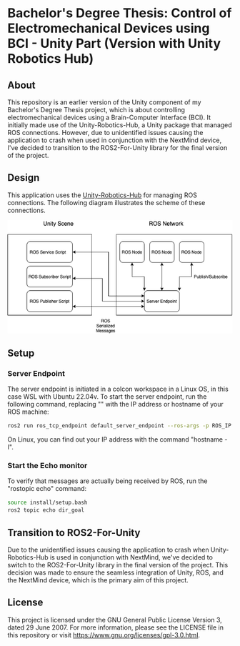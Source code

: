 # Bachelor's Degree Thesis: Control of Electromechanical Devices using BCI - Unity Part (Version with Unity Robotics Hub)

## About
This repository is an earlier version of the Unity component of my Bachelor's Degree Thesis project, which is about controlling electromechanical devices using a Brain-Computer Interface (BCI). It initially made use of the Unity-Robotics-Hub, a Unity package that managed ROS connections. However, due to unidentified issues causing the application to crash when used in conjunction with the NextMind device, I've decided to transition to the ROS2-For-Unity library for the final version of the project.

## Design
This application uses the [Unity-Robotics-Hub][1] for managing ROS connections. The following diagram illustrates the scheme of these connections.

[1]: https://github.com/Unity-Technologies/Unity-Robotics-Hub/ "Unity-Robotics-Hub"

![Unity-ROS Comunication.png](./img/unity_ros.png)

## Setup
### Server Endpoint
The server endpoint is initiated in a colcon workspace in a Linux OS, in this case WSL with Ubuntu 22.04v. To start the server endpoint, run the following command, replacing "<your IP address>" with the IP address or hostname of your ROS machine:
```bash
ros2 run ros_tcp_endpoint default_server_endpoint --ros-args -p ROS_IP:=<your IP address>
```

On Linux, you can find out your IP address with the command "hostname -I".

### Start the Echo monitor
To verify that messages are actually being received by ROS, run the "rostopic echo" command:
  
```bash
source install/setup.bash
ros2 topic echo dir_goal
```

## Transition to ROS2-For-Unity
Due to the unidentified issues causing the application to crash when Unity-Robotics-Hub is used in conjunction with NextMind, we've decided to switch to the ROS2-For-Unity library in the final version of the project. This decision was made to ensure the seamless integration of Unity, ROS, and the NextMind device, which is the primary aim of this project.
  
## License
This project is licensed under the GNU General Public License Version 3, dated 29 June 2007. For more information, please see the LICENSE file in this repository or visit https://www.gnu.org/licenses/gpl-3.0.html.

